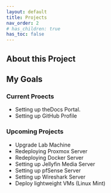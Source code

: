 ```yaml
---
layout: default
title: Projects
nav_order: 2
# has_children: true
has_toc: false
---
```


## About this Project

## My Goals


### Current Proects
 - Setting up theDocs Portal.
 - Setting up GitHub Profile


### Upcoming Projects

- Upgrade Lab Machine
- Redeploying Proxmox Server
- Redeploying Docker Server
- Setting up Jellyfin Media Server
- Setting up pfSense Server
- Setting up Wireshark Server
- Deploy lightweight VMs (Linux Mint)